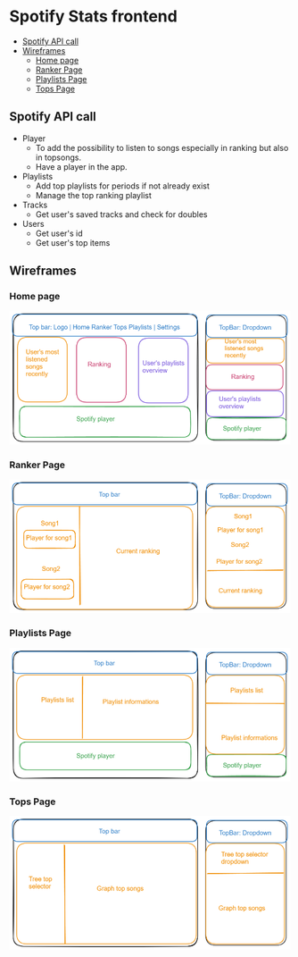 # Spotify Stats frontend <!-- omit from toc --> 

- [Spotify API call](#spotify-api-call)
- [Wireframes](#wireframes)
  - [Home page](#home-page)
  - [Ranker Page](#ranker-page)
  - [Playlists Page](#playlists-page)
  - [Tops Page](#tops-page)

## Spotify API call 
- Player
  - To add the possibility to listen to songs especially in ranking but also in topsongs.
  - Have a player in the app.
- Playlists
  - Add top playlists for periods if not already exist
  - Manage the top ranking playlist
- Tracks
  - Get user's saved tracks and check for doubles
- Users
  - Get user's id
  - Get user's top items

## Wireframes

### Home page
![HomePage](docs/wireframes/out/HomePage.png)

### Ranker Page
![RankerPage](docs/wireframes/out/RankerPage.png)

### Playlists Page
![PlaylistsPage](docs/wireframes/out/PlaylistsPage.png)

### Tops Page
![TopsPage](docs/wireframes/out/TopsPage.png)
